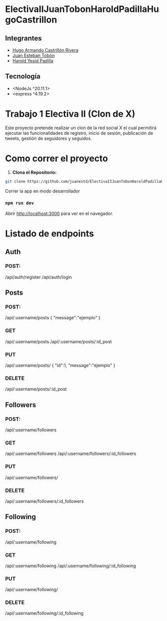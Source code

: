 # ElectivaIIJuanTobonHaroldPadillaHugoCastrillon


## Integrantes
- [Hugo Armando Castrillón Rivera](https://github.com/HArmandoCRivera)
- [Juan Esteban Tobón](https://github.com/juanestd)
- [Harold Yesid Padilla](https://github.com/hypadilla)

## Tecnología
- <NodeJs ^20.11.1>
- <express ^4.19.2>

# Trabajo 1 Electiva II (Clon de X)

Este proyecto pretende realizar un clon de la red social X el cual permitirá ejecutar las funcionalidades de registro, inicio de sesión, publicación de
tweets, gestión de seguidores y seguidos.

# Como correr el proyecto

1. **Clona el Repositorio:**
```bash
git clone https://github.com/juanestd/ElectivaIIJuanTobonHaroldPadillaHugoCastrillon
```

Correr la app en modo desarrollador

### `npm run dev`
Abrir [http://localhost:3000](http://localhost:3000) para ver en el navegador.

# Listado de endpoints

## Auth

### POST: 

/api/auth/register
/api/auth/login

## Posts

### POST: 
/api/:username/posts
{
"message":"ejemplo"
}
### GET
/api/:username/posts
/api/:username/posts/:id_post
### PUT
/api/:username/posts/
{
"id":1, 
"message":"ejemplo"
}
### DELETE
/api/:username/posts/:id_post

## Followers

### POST: 

/api/:username/followers
### GET
/api/:username/followers
/api/:username/followers/:id_followers
### PUT
/api/:username/followers/
### DELETE
/api/:username/followers/:id_followers

## Following

### POST: 
/api/:username/following
### GET
/api/:username/following
/api/:username/following/:id_following
### PUT
/api/:username/following/
### DELETE
/api/:username/following/:id_following






